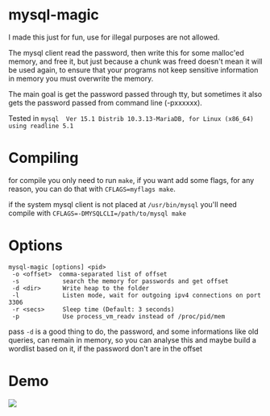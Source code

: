 # mysql-magic

I made this just for fun, use for illegal purposes are not allowed.

The mysql client read the password, then write this for some malloc'ed memory, and free it, but just because a chunk was freed doesn't mean it will be used again, to ensure that your programs not keep sensitive information in memory you must overwrite the memory.

The main goal is get the password passed through tty, but sometimes it also gets the password passed from command line (-pxxxxxx).

Tested in `mysql  Ver 15.1 Distrib 10.3.13-MariaDB, for Linux (x86_64) using readline 5.1`

# Compiling

for compile you only need to run `make`, if you want add some flags, for any reason, you can do that with `CFLAGS=myflags make`.

if the system mysql client is not placed at `/usr/bin/mysql` you'll need compile with
`CFLAGS=-DMYSQLCLI=/path/to/mysql make`

# Options

```
mysql-magic [options] <pid>
 -o <offset>  comma-separated list of offset
 -s            search the memory for passwords and get offset
 -d <dir>      Write heap to the folder
 -l            Listen mode, wait for outgoing ipv4 connections on port 3306
 -r <secs>     Sleep time (Default: 3 seconds)
 -p            Use process_vm_readv instead of /proc/pid/mem
```

pass `-d` is a good thing to do, the password, and some informations like old queries, can remain in memory, so you can analyse this and maybe build a wordlist based on it, if the password don't are in the offset

# Demo

![](https://raw.githubusercontent.com/hc0d3r/mysql-magic/demo/demo.gif)
